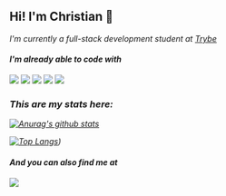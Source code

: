 <h2> Hi! I'm Christian 👋 </h2>

<p><em>I'm currently a full-stack development student at <a href="https://github.com/betrybe"> Trybe </a>

#### I'm already able to code with
<img src="https://img.shields.io/badge/-HTML-orange?logo=HTML5" /> <img src="https://img.shields.io/badge/-CSS-informational?logo=CSS3" /> <img src="https://img.shields.io/badge/-Javascript-yellow?logo=Javascript" /> <img src="https://img.shields.io/badge/-React-blue?logo=React" /> <img src="https://img.shields.io/badge/-Redux-blueviolet?logo=Redux" />

### This are my stats here:

[![Anurag's github stats](https://github-readme-stats.vercel.app/api?username=cduessel)](https://github.com/anuraghazra/github-readme-stats)

[![Top Langs](https://github-readme-stats.vercel.app/api/top-langs/?username=cduessel)](https://github.com/anuraghazra/github-readme-stats))

#### And you can also find me at
<a href="https://www.linkedin.com/in/cduessel/?locale=en_US"><img src="https://img.shields.io/badge/-LinkedIn-blue?logo=LinkedIn" /> <a/>

<!--
**cduessel/cduessel** is a ✨ _special_ ✨ repository because its `README.md` (this file) appears on your GitHub profile.

Here are some ideas to get you started:

- 🔭 I’m currently working on ...
- 🌱 I’m currently learning ...
- 👯 I’m looking to collaborate on ...
- 🤔 I’m looking for help with ...
- 💬 Ask me about ...
- 📫 How to reach me: ...
- 😄 Pronouns: ...
- ⚡ Fun fact: ...
-->
